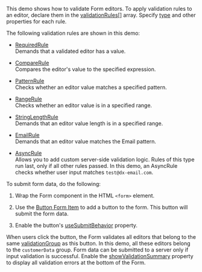 ﻿This demo shows how to validate Form editors. To apply validation rules to an editor, declare them in the [validationRules[]](/Documentation/ApiReference/UI_Components/dxValidator/Validation_Rules/) array. Specify [type](/Documentation/ApiReference/UI_Components/dxValidator/Validation_Rules/RequiredRule/#type) and other properties for each rule. 


The following validation rules are shown in this demo:  
- [RequiredRule](/Documentation/ApiReference/UI_Components/dxValidator/Validation_Rules/RequiredRule/)  
Demands that a validated editor has a value.

- [CompareRule](/Documentation/ApiReference/UI_Components/dxValidator/Validation_Rules/CompareRule/)    
Compares the editor's value to the specified expression.

- [PatternRule](/Documentation/ApiReference/UI_Components/dxValidator/Validation_Rules/PatternRule/)    
Checks whether an editor value matches a specified pattern.

- [RangeRule](/Documentation/ApiReference/UI_Components/dxValidator/Validation_Rules/RangeRule/)    
Checks whether an editor value is in a specified range.

- [StringLengthRule](/Documentation/ApiReference/UI_Components/dxValidator/Validation_Rules/StringLengthRule/)  
Demands that an editor value length is in a specified range.

- [EmailRule](/Documentation/ApiReference/UI_Components/dxValidator/Validation_Rules/EmailRule/)    
Demands that an editor value matches the Email pattern.

- [AsyncRule](/Documentation/ApiReference/UI_Components/dxValidator/Validation_Rules/AsyncRule/)    
Allows you to add custom server-side validation logic. Rules of this type run last, only if all other rules passed. In this demo, an AsyncRule checks whether user input matches `test@dx-email.com`.

To submit form data, do the following:

1. Wrap the Form component in the HTML `<form>` element.

1. Use the [Button Form Item](/Documentation/ApiReference/UI_Components/dxForm/Item_Types/ButtonItem/) to add a button to the form. This button will submit the form data.

1. Enable the button's [useSubmitBehavior](/Documentation/ApiReference/UI_Components/dxButton/Configuration/#useSubmitBehavior) property.

When users click the button, the Form validates all editors that belong to the same [validationGroup](/Documentation/ApiReference/UI_Components/dxForm/Configuration/#validationGroup) as this button. In this demo, all these editors belong to the `customerData` group. Form data can be submitted to a server only if input validation is successful. Enable the [showValidationSummary](/Documentation/ApiReference/UI_Components/dxForm/Configuration/#showValidationSummary) property to display all validation errors at the bottom of the Form.
